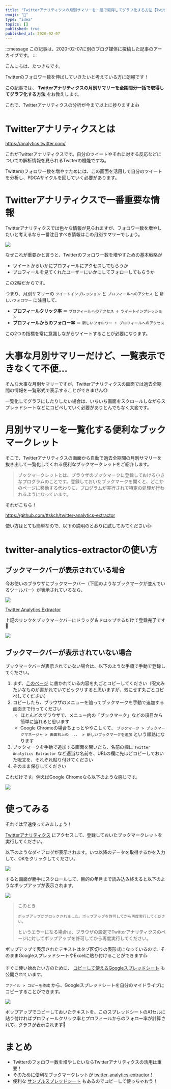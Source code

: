 ```yaml
---
title: "Twitterアナリティクスの月別サマリーを一括で取得してグラフ化する方法【Twitterを伸ばしたい方必見】"
emoji: "📝"
type: "idea"
topics: []
published: true
published_at: 2020-02-07
---
```


:::message
この記事は、2020-02-07に別のブログ媒体に投稿した記事のアーカイブです。
:::

こんにちは、たつきちです。

Twitterのフォロワー数を伸ばしていきたいと考えている方に朗報です！

この記事では、 **Twitterアナリティクスの月別サマリーを全期間分一括で取得してグラフ化する方法** をお教えします。

これで、Twitterアナリティクスの分析が今まで以上に捗りますよ👍

# Twitterアナリティクスとは

<https://analytics.twitter.com/>

これがTwitterアナリティクスです。自分のツイートやそれに対する反応などについての解析情報を見られるTwitterの機能ですね。

Twitterのフォロワー数を増やすためには、この画面を活用して自分のツイートを分析し、PDCAサイクルを回していく必要があります。

# Twitterアナリティクスで一番重要な情報

Twitterアナリティクスでは色々な情報が見られますが、フォロワー数を増やしたいと考えるなら一番注目すべき情報はこの月別サマリーでしょう。

![](https://user-images.githubusercontent.com/4360663/73999899-8f422980-49a9-11ea-96ea-28894f2f4738.png)

なぜこれが重要かと言うと、Twitterのフォロワー数を増やすための基本戦略が

* ツイートからいかにプロフィールにアクセスしてもらうか
* プロフィールを見てくれたユーザーにいかにしてフォローしてもらうか

この2軸だからです。

つまり、月別サマリーの `ツイートインプレッション` と `プロフィールへのアクセス` と `新しいフォロワー` に注目して、

* **プロフィールクリック率** ＝ `プロフィールへのアクセス ÷ ツイートインプレッション`
* **プロフィールからのフォロー率** ＝ `新しいフォロワー ÷ プロフィールへのアクセス`

この2つの指標を常に意識しながらツイートすることが必要になります。

# 大事な月別サマリーだけど、一覧表示できなくて不便…

そんな大事な月別サマリーですが、Twitterアナリティクスの画面では過去全期間の情報を一覧形式で表示することができません😓

一覧化してグラフにしたりしたい場合は、いちいち画面をスクロールしながらスプレッドシートなどにコピペしていく必要がありとんでもなく大変です。

# 月別サマリーを一覧化する便利なブックマークレット

そこで、Twitterアナリティクスの画面から自動で過去全期間の月別サマリーを抜き出して一覧化してくれる便利なブックマークレットをご紹介します。

> ブックマークレットとは、ブラウザのブックマークに登録しておける小さなプログラムのことです。登録しておいたブックマークを開くと、どこかのページに移動する代わりに、プログラムが実行されて特定の処理が行われるようになっています。

それがこちら！

<https://github.com/ttskch/twitter-analytics-extractor>

使い方はとても簡単なので、以下の説明のとおりに試してみてください👍

# twitter-analytics-extractorの使い方

## ブックマークバーが表示されている場合

今お使いのブラウザにブックマークバー（下図のようなブックマークが並んでいるツールバー）が表示されているなら、

![](https://user-images.githubusercontent.com/4360663/74012154-e60d2a80-49cc-11ea-8f9b-8e6b87ebeaf4.png)

<!-- todo: ブックマークレットのURLを挿入 -->
<!-- ダブルクオテーションはマークアップを壊してしまうのでシングルクオテーションに置換すること -->
[Twitter Analytics Extractor]()

上記のリンクをブックマークバーにドラッグ＆ドロップするだけで登録完了です🙌

![](https://user-images.githubusercontent.com/4360663/74014024-266ea780-49d1-11ea-8c11-0baab0ed5ffc.gif)

## ブックマークバーが表示されていない場合

ブックマークバーが表示されていない場合は、以下のような手順で手動で登録してください。

1. まず、[このページ](https://raw.githubusercontent.com/ttskch/twitter-analytics-extractor/master/dist/bookmarklet) に書かれている内容を丸ごとコピーしてください（呪文みたいなものが書かれていてビックリすると思いますが、気にせず丸ごとコピペしてください）
1. コピーしたら、ブラウザのメニューを辿ってブックマークを手動で追加する画面まで行ってください
    * ほとんどのブラウザで、メニュー内の「ブックマーク」などの項目から簡単に辿れると思います
    * Google Chromeの場合ちょっとややこしくて、 `ブックマーク > ブックマークマネージャ > 画面右上の ...  > 新しいブックマークを追加` という順路になります
1. ブックマークを手動で追加する画面を開いたら、名前の欄に `Twitter Analytics Extractor` など適当な名前を、URLの欄に先ほどコピーしておいた呪文を、それぞれ貼り付けてください
1. そのまま保存してください

これだけです。例えばGoogle Chromeなら以下のような感じです。

![](https://user-images.githubusercontent.com/4360663/74013743-8022a200-49d0-11ea-9b5f-1757faa805ec.png)

# 使ってみる

それでは早速使ってみましょう！

[Twitterアナリティクス](https://analytics.twitter.com/) にアクセスして、登録しておいたブックマークレットを実行してください。

以下のようなダイアログが表示されます。いつ以降のデータを取得するかを入力して、OKをクリックしてください。

![](https://user-images.githubusercontent.com/4360663/74000807-bf3efc00-49ac-11ea-9b13-92abf5d95bd0.png)

すると画面が勝手にスクロールして、目的の年月まで読み込み終えると以下のようなポップアップが表示されます。

![](https://user-images.githubusercontent.com/4360663/74000923-1c3ab200-49ad-11ea-9ffc-92408e5e85cd.png)

> このとき
>
> ```
> ポップアップがブロックされました。ポップアップを許可してから再度実行してください。
> ```
>
> というエラーになる場合は、ブラウザの設定でTwitterアナリティクスのページに対してポップアップを許可してから再度実行してください。

ポップアップで表示されたテキストはタブ区切りの表形式になっているので、そのままGoogleスプレッドシートやExcelに貼り付けることができます👍

すぐに使い始めたい方のために、 [コピーして使えるGoogleスプレッドシート](https://docs.google.com/spreadsheets/d/1_UfLqv53flqbrx_rLg0jqsZcnZPcQY8NspS3R6DBG_I/edit#gid=0) も公開されています。

`ファイル > コピーを作成` から、Googleスプレッドシートを自分のマイドライブにコピーすることができます。

![](https://user-images.githubusercontent.com/4360663/74010977-0be50000-49ca-11ea-9778-f34ec79929f9.png)

ポップアップでコピーしておいたテキストを、このスプレッドシートのA1セルに貼り付ければプロフィールクリック率とプロフィールからのフォロー率が計算されて、グラフが表示されます🙌

# まとめ

* Twitterのフォロワー数を増やしたいならTwitterアナリティクスの活用は重要！
* そのために便利なブックマークレットが [twitter-analytics-extractor](https://github.com/ttskch/twitter-analytics-extractor)！
* 便利な [サンプルスプレッドシート](https://docs.google.com/spreadsheets/d/1_UfLqv53flqbrx_rLg0jqsZcnZPcQY8NspS3R6DBG_I/edit#gid=0) もあるのでコピーして使っちゃおう！
